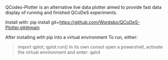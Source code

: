 QCodes-Plotter is an alternative live data plotter aimed to provide fast data display of running and finished QCoDeS experiments.

Install with:
  pip install git+https://github.com/Wordsbo/QCoDeS-Plotter.git@main

After installing with pip into a virtual environment
To run, either:
> import qplot; qplot.run()
  In its own consol
> open a powershell, activate the virtual environment and enter:
  qplot
